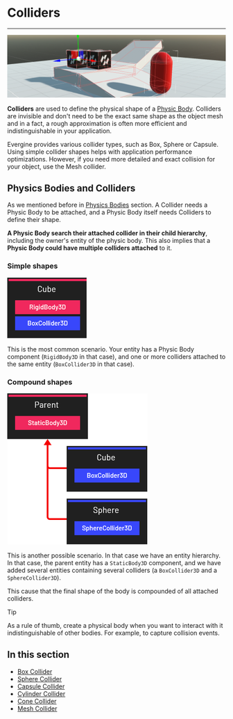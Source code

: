 # Colliders
---

![Colliders](imges/../images/colliders.png)

**Colliders** are used to define the physical shape of a [Physic Body](../physics_bodies/index.md). Colliders are invisible and don't need to be the exact same shape as the object mesh and in a fact, a rough approximation is often more efficient and indistinguishable in your application.

Evergine provides various collider types, such as Box, Sphere or Capsule. Using simple collider shapes helps with application performance optimizations. However, if you need more detailed and exact collision for your object, use the Mesh collider.


## Physics Bodies and Colliders

As we mentioned before in [Physics Bodies](../physics_bodies/index.md) section. A Collider needs a Physic Body to be attached, and a Physic Body itself needs Colliders to define their shape.

**A Physic Body search their attached collider in their child hierarchy**, including the owner's entity of the physic body. This also implies that a **Physic Body could have multiple colliders attached** to it.

### Simple shapes

![Simple Body](images/body_collider_simple.png)

This is the most common scenario. Your entity has a Physic Body component (`RigidBody3D` in that case), and one or more colliders attached to the same entity (`BoxCollider3D` in that case).

### Compound shapes

![Complex Body](images/body_collider_hierarchy.png)

This is another possible scenario. In that case we have an entity hierarchy. In that case, the parent entity has a `StaticBody3D` component, and we have added several entities containing several colliders (a `BoxCollider3D` and a `SphereCollider3D`).

This cause that the final shape of the body is compounded of all attached colliders. 

> [!TIP]
> As a rule of thumb, create a physical body when you want to interact with it indistinguishable of other bodies. For example, to capture collision events.

## In this section
* [Box Collider](box_collider.md)
* [Sphere Collider](sphere_collider.md)
* [Capsule Collider](capsule_collider.md)
* [Cylinder Collider](cylinder_collider.md)
* [Cone Collider](cone_collider.md)
* [Mesh Collider](mesh_collider.md)
